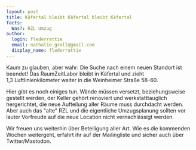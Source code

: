 ```yaml
---
layout: post
title: Käfertal bleibt Käfertal bleibt Käfertal
facts:
  Was?: RZL Umzug
author:
  login: flederrattie
  email: nathalie.groll@gmail.com
  display_name: flederrattie
---
```


Kaum zu glauben, aber wahr: Die Suche nach einem neuen Standort ist beendet! Das RaumZeitLabor bleibt in Käfertal und zieht 1,3 Luftlinienkilometer weiter in die Weinheimer Straße 58–60.

Hier gibt es noch einiges tun. Wände müssen versetzt, beziehungsweise gestellt werden, der Keller gehört renoviert und werkstatttauglich hergerichtet, die neue Aufteilung aller Räume muss durchdacht werden.
Aber auch das "alte" RZL und die eigentliche Umzugsplanung sollten vor lauter Vorfreude auf die neue Location nicht vernachlässigt werden. 

Wir freuen uns weiterhin über Beteiligung aller Art. Wie es die kommenden Wochen weitergeht, erfahrt ihr auf der Mailingliste und sicher auch über Twitter/Mastodon.
